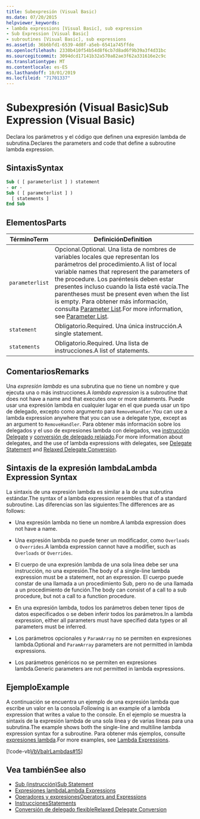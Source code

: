 ```yaml
---
title: Subexpresión (Visual Basic)
ms.date: 07/20/2015
helpviewer_keywords:
- lambda expressions [Visual Basic], sub expression
- Sub Expression [Visual Basic]
- subroutines [Visual Basic], sub expressions
ms.assetid: 36b6bfd1-6539-4d8f-a5eb-6541a745ffde
ms.openlocfilehash: 2330b410f54b54d8f6cb7d8ad6f9b39a3f4d31bc
ms.sourcegitcommit: 3094dcd17141b32a570a82ae3f62a331616e2c9c
ms.translationtype: MT
ms.contentlocale: es-ES
ms.lasthandoff: 10/01/2019
ms.locfileid: "71701337"
---
```

# <a name="sub-expression-visual-basic"></a><span data-ttu-id="2f0ae-102">Subexpresión (Visual Basic)</span><span class="sxs-lookup"><span data-stu-id="2f0ae-102">Sub Expression (Visual Basic)</span></span>
<span data-ttu-id="2f0ae-103">Declara los parámetros y el código que definen una expresión lambda de subrutina.</span><span class="sxs-lookup"><span data-stu-id="2f0ae-103">Declares the parameters and code that define a subroutine lambda expression.</span></span>  
  
## <a name="syntax"></a><span data-ttu-id="2f0ae-104">Sintaxis</span><span class="sxs-lookup"><span data-stu-id="2f0ae-104">Syntax</span></span>  
  
```vb  
Sub ( [ parameterlist ] ) statement  
- or -  
Sub ( [ parameterlist ] )  
  [ statements ]  
End Sub  
```  
  
## <a name="parts"></a><span data-ttu-id="2f0ae-105">Elementos</span><span class="sxs-lookup"><span data-stu-id="2f0ae-105">Parts</span></span>  
  
|<span data-ttu-id="2f0ae-106">Término</span><span class="sxs-lookup"><span data-stu-id="2f0ae-106">Term</span></span>|<span data-ttu-id="2f0ae-107">Definición</span><span class="sxs-lookup"><span data-stu-id="2f0ae-107">Definition</span></span>|  
|---|---|  
|`parameterlist`|<span data-ttu-id="2f0ae-108">Opcional.</span><span class="sxs-lookup"><span data-stu-id="2f0ae-108">Optional.</span></span> <span data-ttu-id="2f0ae-109">Una lista de nombres de variables locales que representan los parámetros del procedimiento.</span><span class="sxs-lookup"><span data-stu-id="2f0ae-109">A list of local variable names that represent the parameters of the procedure.</span></span> <span data-ttu-id="2f0ae-110">Los paréntesis deben estar presentes incluso cuando la lista esté vacía.</span><span class="sxs-lookup"><span data-stu-id="2f0ae-110">The parentheses must be present even when the list is empty.</span></span> <span data-ttu-id="2f0ae-111">Para obtener más información, consulta [Parameter List](../../../visual-basic/language-reference/statements/parameter-list.md).</span><span class="sxs-lookup"><span data-stu-id="2f0ae-111">For more information, see [Parameter List](../../../visual-basic/language-reference/statements/parameter-list.md).</span></span>|  
|`statement`|<span data-ttu-id="2f0ae-112">Obligatorio.</span><span class="sxs-lookup"><span data-stu-id="2f0ae-112">Required.</span></span> <span data-ttu-id="2f0ae-113">Una única instrucción.</span><span class="sxs-lookup"><span data-stu-id="2f0ae-113">A single statement.</span></span>|  
|`statements`|<span data-ttu-id="2f0ae-114">Obligatorio.</span><span class="sxs-lookup"><span data-stu-id="2f0ae-114">Required.</span></span> <span data-ttu-id="2f0ae-115">Una lista de instrucciones.</span><span class="sxs-lookup"><span data-stu-id="2f0ae-115">A list of statements.</span></span>|  
  
## <a name="remarks"></a><span data-ttu-id="2f0ae-116">Comentarios</span><span class="sxs-lookup"><span data-stu-id="2f0ae-116">Remarks</span></span>  
 <span data-ttu-id="2f0ae-117">Una *expresión lambda* es una subrutina que no tiene un nombre y que ejecuta una o más instrucciones.</span><span class="sxs-lookup"><span data-stu-id="2f0ae-117">A *lambda expression* is a subroutine that does not have a name and that executes one or more statements.</span></span> <span data-ttu-id="2f0ae-118">Puede usar una expresión lambda en cualquier lugar en el que pueda usar un tipo de delegado, excepto como argumento para `RemoveHandler`.</span><span class="sxs-lookup"><span data-stu-id="2f0ae-118">You can use a lambda expression anywhere that you can use a delegate type, except as an argument to `RemoveHandler`.</span></span> <span data-ttu-id="2f0ae-119">Para obtener más información sobre los delegados y el uso de expresiones lambda con delegados, vea [instrucción Delegate](../../../visual-basic/language-reference/statements/delegate-statement.md) y [conversión de delegado relajado](../../../visual-basic/programming-guide/language-features/delegates/relaxed-delegate-conversion.md).</span><span class="sxs-lookup"><span data-stu-id="2f0ae-119">For more information about delegates, and the use of lambda expressions with delegates, see [Delegate Statement](../../../visual-basic/language-reference/statements/delegate-statement.md) and [Relaxed Delegate Conversion](../../../visual-basic/programming-guide/language-features/delegates/relaxed-delegate-conversion.md).</span></span>  
  
## <a name="lambda-expression-syntax"></a><span data-ttu-id="2f0ae-120">Sintaxis de la expresión lambda</span><span class="sxs-lookup"><span data-stu-id="2f0ae-120">Lambda Expression Syntax</span></span>  
 <span data-ttu-id="2f0ae-121">La sintaxis de una expresión lambda es similar a la de una subrutina estándar.</span><span class="sxs-lookup"><span data-stu-id="2f0ae-121">The syntax of a lambda expression resembles that of a standard subroutine.</span></span> <span data-ttu-id="2f0ae-122">Las diferencias son las siguientes:</span><span class="sxs-lookup"><span data-stu-id="2f0ae-122">The differences are as follows:</span></span>  
  
- <span data-ttu-id="2f0ae-123">Una expresión lambda no tiene un nombre.</span><span class="sxs-lookup"><span data-stu-id="2f0ae-123">A lambda expression does not have a name.</span></span>  
  
- <span data-ttu-id="2f0ae-124">Una expresión lambda no puede tener un modificador, como `Overloads` o `Overrides`.</span><span class="sxs-lookup"><span data-stu-id="2f0ae-124">A lambda expression cannot have a modifier, such as `Overloads` or `Overrides`.</span></span>  
  
- <span data-ttu-id="2f0ae-125">El cuerpo de una expresión lambda de una sola línea debe ser una instrucción, no una expresión.</span><span class="sxs-lookup"><span data-stu-id="2f0ae-125">The body of a single-line lambda expression must be a statement, not an expression.</span></span> <span data-ttu-id="2f0ae-126">El cuerpo puede constar de una llamada a un procedimiento Sub, pero no de una llamada a un procedimiento de función.</span><span class="sxs-lookup"><span data-stu-id="2f0ae-126">The body can consist of a call to a sub procedure, but not a call to a function procedure.</span></span>  
  
- <span data-ttu-id="2f0ae-127">En una expresión lambda, todos los parámetros deben tener tipos de datos especificados o se deben inferir todos los parámetros.</span><span class="sxs-lookup"><span data-stu-id="2f0ae-127">In a lambda expression, either all parameters must have specified data types or all parameters must be inferred.</span></span>  
  
- <span data-ttu-id="2f0ae-128">Los parámetros opcionales y `ParamArray` no se permiten en expresiones lambda.</span><span class="sxs-lookup"><span data-stu-id="2f0ae-128">Optional and `ParamArray` parameters are not permitted in lambda expressions.</span></span>  
  
- <span data-ttu-id="2f0ae-129">Los parámetros genéricos no se permiten en expresiones lambda.</span><span class="sxs-lookup"><span data-stu-id="2f0ae-129">Generic parameters are not permitted in lambda expressions.</span></span>  
  
## <a name="example"></a><span data-ttu-id="2f0ae-130">Ejemplo</span><span class="sxs-lookup"><span data-stu-id="2f0ae-130">Example</span></span>  
 <span data-ttu-id="2f0ae-131">A continuación se encuentra un ejemplo de una expresión lambda que escribe un valor en la consola.</span><span class="sxs-lookup"><span data-stu-id="2f0ae-131">Following is an example of a lambda expression that writes a value to the console.</span></span> <span data-ttu-id="2f0ae-132">En el ejemplo se muestra la sintaxis de la expresión lambda de una sola línea y de varias líneas para una subrutina.</span><span class="sxs-lookup"><span data-stu-id="2f0ae-132">The example shows both the single-line and multiline lambda expression syntax for a subroutine.</span></span> <span data-ttu-id="2f0ae-133">Para obtener más ejemplos, consulte [expresiones lambda](../../../visual-basic/programming-guide/language-features/procedures/lambda-expressions.md).</span><span class="sxs-lookup"><span data-stu-id="2f0ae-133">For more examples, see [Lambda Expressions](../../../visual-basic/programming-guide/language-features/procedures/lambda-expressions.md).</span></span>  
  
 [!code-vb[VbVbalrLambdas#15](~/samples/snippets/visualbasic/VS_Snippets_VBCSharp/VbVbalrLambdas/VB/Class1.vb#15)]  
  
## <a name="see-also"></a><span data-ttu-id="2f0ae-134">Vea también</span><span class="sxs-lookup"><span data-stu-id="2f0ae-134">See also</span></span>

- [<span data-ttu-id="2f0ae-135">Sub (instrucción)</span><span class="sxs-lookup"><span data-stu-id="2f0ae-135">Sub Statement</span></span>](../../../visual-basic/language-reference/statements/sub-statement.md)
- [<span data-ttu-id="2f0ae-136">Expresiones lambda</span><span class="sxs-lookup"><span data-stu-id="2f0ae-136">Lambda Expressions</span></span>](../../../visual-basic/programming-guide/language-features/procedures/lambda-expressions.md)
- [<span data-ttu-id="2f0ae-137">Operadores y expresiones</span><span class="sxs-lookup"><span data-stu-id="2f0ae-137">Operators and Expressions</span></span>](../../../visual-basic/programming-guide/language-features/operators-and-expressions/index.md)
- [<span data-ttu-id="2f0ae-138">Instrucciones</span><span class="sxs-lookup"><span data-stu-id="2f0ae-138">Statements</span></span>](../../../visual-basic/programming-guide/language-features/statements.md)
- [<span data-ttu-id="2f0ae-139">Conversión de delegado flexible</span><span class="sxs-lookup"><span data-stu-id="2f0ae-139">Relaxed Delegate Conversion</span></span>](../../../visual-basic/programming-guide/language-features/delegates/relaxed-delegate-conversion.md)
